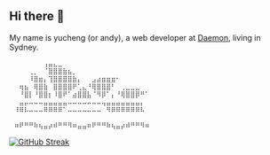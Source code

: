 ## Hi there 🍺

<!--
**Yucheng-Yan/Yucheng-Yan** is a ✨ _special_ ✨ repository because its `README.md` (this file) appears on your GitHub profile.

Here are some ideas to get you started:

- 🔭 I’m currently working on ...
- 🌱 I’m currently learning ...
- 👯 I’m looking to collaborate on ...
- 🤔 I’m looking for help with ...
- 💬 Ask me about ...
- 📫 How to reach me: ...
- 😄 Pronouns: ...
- ⚡ Fun fact: ...
-->

My name is yucheng (or andy), a web developer at [Daemon](https://www.daemon.com.au/), living in Sydney.
```plaintext⠀⠀⠀⠀⠀⠀⠀⠀⠀⠀⠀⠀⠀⠀⠀⠀⠀⠀⠀⠀⠀⠀⠀⠀⠀⠀⠀⠀⠀⠀
⠀⠀⠀⠀⠀⠀⠀⢠⣤⣄⣀⠀⠀⠀⠀⠀⠀⠀⠀⠀⠀⠀⠀⠀⠀⠀⠀⠀⠀⠀
⠀⠀⠀⠀⢀⡀⠀⠈⣿⣿⣿⣷⣦⡀⠀⠀⠀⠀⠀⠀⠀⠀⠀⠀⠀⠀⠀⠀⠀⠀
⠀⠀⠀⠀⠸⣿⣶⡄⢹⣿⣿⣿⣿⣷⡄⠀⠀⣠⣴⣶⣶⣶⠂⠀⠀⠀⠀⠀⠀⠀
⠀⠀⢶⣦⠀⢿⣿⣷⠀⣿⣿⣿⣿⠟⢁⣄⠘⢿⣿⣿⣿⠃⠀⢀⣀⣀⣀⠀⠀⠀
⠀⠀⠘⣿⡇⠘⣿⣿⡆⠸⣿⠟⠁⣴⣿⣿⣧⠈⠻⡿⠁⡄⠘⢿⣿⣿⡿⠛⠁⠀
⠀⠀⣤⡤⠤⠤⠤⣤⣤⣤⣤⣤⠤⠤⠤⠤⠤⠤⠤⢤⣤⣤⣤⣤⣤⣤⣤⡄⠀⠀
⠀⠸⠿⠧⠤⠤⠤⠿⠿⠿⠿⠁⠤⠤⠤⠤⠤⠤⠤⠀⠻⠿⠿⠿⠿⠿⠿⠧⠀⠀
⠀⠀⠀⠀⠀⠀⠀⠀⠀⠀⠀⠀⠀⠀⠀⠀⠀⠀⠀⠀⠀⠀⠀⠀⠀⠀⠀⠀⠀⠀
⠀⠶⠟⠛⠛⠷⢦⣤⡴⠾⠛⠛⠻⠶⣤⣤⠶⠟⠛⠛⠷⢦⣤⡴⠾⠛⠛⠻⠶⠀⠀⠀⠀⠀⠀⠀⠀⠀⠀
```
[![GitHub Streak](https://streak-stats.demolab.com/?user=Yucheng-Yan)](https://git.io/streak-stats)
